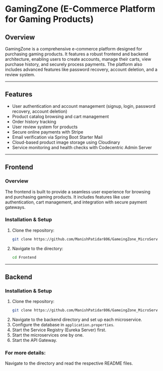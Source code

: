 # GamingZone (E-Commerce Platform for Gaming Products)

## Overview  
GamingZone is a comprehensive e-commerce platform designed for purchasing gaming products. It features a robust frontend and backend architecture, enabling users to create accounts, manage their carts, view purchase history, and securely process payments. The platform also includes advanced features like password recovery, account deletion, and a review system.

---

## Features  
- User authentication and account management (signup, login, password recovery, account deletion)  
- Product catalog browsing and cart management  
- Order history tracking  
- User review system for products  
- Secure online payments with Stripe  
- Email verification via Spring Boot Starter Mail  
- Cloud-based product image storage using Cloudinary  
- Service monitoring and health checks with Codecentric Admin Server  

---

## Frontend  

### Overview  
The frontend is built to provide a seamless user experience for browsing and purchasing gaming products. It includes features like user authentication, cart management, and integration with secure payment gateways.

### Installation & Setup  
1. Clone the repository:  
    ```bash
    git clone https://github.com/ManishPatidar806/GameingZone_MicroService.git
    ```  
2. Navigate to the directory:  
    ```bash
    cd Frontend
    ```  

---

## Backend  

### Installation & Setup  
1. Clone the repository:  
    ```bash
    git clone https://github.com/ManishPatidar806/GameingZone_MicroService.git
    ```  
2. Navigate to the backend directory and set up each microservice.  
3. Configure the database in `application.properties`.  
4. Start the Service Registry (Eureka Server) first.  
5. Start the microservices one by one.  
6. Start the API Gateway.  

### For more details: 
Navigate to the directory and read the respective README files.